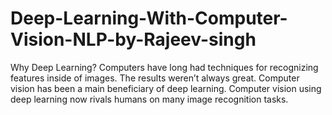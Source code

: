 # Deep-Learning-With-Computer-Vision-NLP-by-Rajeev-singh
Why Deep Learning?  Computers have long had techniques for recognizing features inside of images. The results weren’t always great. Computer vision has been a main beneficiary of deep learning. Computer vision using deep learning now rivals humans on many image recognition tasks.
